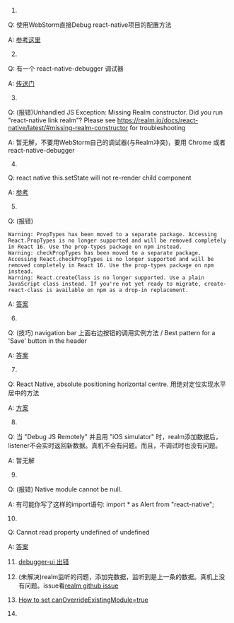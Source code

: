 1.
Q: 使用WebStorm直接Debug react-native项目的配置方法

A: [参考这里](https://blog.jetbrains.com/webstorm/2016/12/developing-mobile-apps-with-react-native-in-webstorm/)

2.
Q: 有一个 react-native-debugger 调试器

A: [传送门](https://github.com/jhen0409/react-native-debugger)

3.
Q: (报错)Unhandled JS Exception: Missing Realm constructor. Did you run "react-native link realm"? Please see https://realm.io/docs/react-native/latest/#missing-realm-constructor for troubleshooting

A: 暂无解，不要用WebStorm自己的调试器(与Realm冲突)，要用 Chrome 或者 react-native-debugger

4.
Q: react native this.setState will not re-render child component

A: [参考](https://stackoverflow.com/questions/30679927/react-native-this-setstate-will-not-re-render-child-component)

5.
Q: (报错)
```
Warning: PropTypes has been moved to a separate package. Accessing React.PropTypes is no longer supported and will be removed completely in React 16. Use the prop-types package on npm instead.
Warning: checkPropTypes has been moved to a separate package. Accessing React.checkPropTypes is no longer supported and will be removed completely in React 16. Use the prop-types package on npm instead.
Warning: React.createClass is no longer supported. Use a plain JavaScript class instead. If you're not yet ready to migrate, create-react-class is available on npm as a drop-in replacement.
```
A: [答案](https://stackoverflow.com/a/46380918/8799673)

6.
Q: (技巧) navigation bar 上面右边按钮的调用实例方法 / Best pattern for a 'Save' button in the header

A: [答案](https://github.com/react-community/react-navigation/issues/145#issuecomment-337826964)

7.
Q: React Native, absolute positioning horizontal centre. 用绝对定位实现水平居中的方法

A: [方案](https://stackoverflow.com/questions/37317568/react-native-absolute-positioning-horizontal-centre)

8.
Q: 当 "Debug JS Remotely" 并且用 "iOS simulator" 时，realm添加数据后，listener不会实时返回新数据。真机不会有问题。而且，不调试时也没有问题。

A: 暂无解

9.
Q: (报错) Native module cannot be null.

A: 有可能你写了这样的import语句: import * as Alert from "react-native";

10.
Q: Cannot read property undefined of undefined

A: [答案](https://github.com/react-community/react-navigation/issues/1919)

11. [debugger-ui 出错](http://bbs.reactnative.cn/topic/4038/debugger-ui-%E5%87%BA%E9%94%99/2)

12. (未解决)realm监听的问题，添加完数据，监听到是上一条的数据。真机上没有问题。issue看[realm github issue](https://github.com/realm/realm-js/issues/927)

13. [How to set canOverrideExistingModule=true](https://stackoverflow.com/questions/41846452/how-to-set-canoverrideexistingmodule-true)

14.
